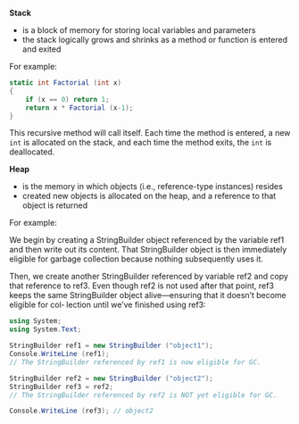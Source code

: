 **Stack**
- is a block of memory for storing local variables and parameters
- the stack logically grows and shrinks as a method or function is entered and exited

For example:
```C#
static int Factorial (int x)
{
    if (x == 0) return 1;
    return x * Factorial (x-1);
}
```

This recursive method will call itself. Each time the method is entered, a new `int` is allocated on the stack, and each time the method exits, the `int` is deallocated.

**Heap**
- is the memory in which objects (i.e., reference-type instances) resides
- created new objects is allocated on the heap, and a reference to that object is returned

For example:

We begin by creating a StringBuilder object referenced
by the variable ref1 and then write out its content. That StringBuilder object is
then immediately eligible for garbage collection because nothing subsequently uses
it.

Then, we create another StringBuilder referenced by variable ref2 and copy that
reference to ref3. Even though ref2 is not used after that point, ref3 keeps the
same StringBuilder object alive—ensuring that it doesn’t become eligible for col‐
lection until we’ve finished using ref3:

```C#
using System;
using System.Text;

StringBuilder ref1 = new StringBuilder ("object1");
Console.WriteLine (ref1);
// The StringBuilder referenced by ref1 is now eligible for GC.

StringBuilder ref2 = new StringBuilder ("object2");
StringBuilder ref3 = ref2;
// The StringBuilder referenced by ref2 is NOT yet eligible for GC.

Console.WriteLine (ref3); // object2
```